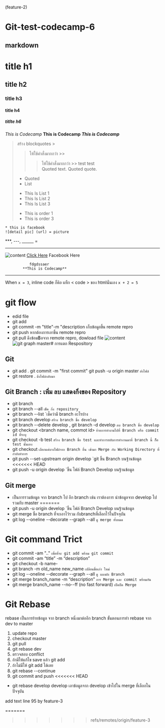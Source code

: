 (feature-2)
# Git-test-codecamp-6
## markdown
# title h1
## title h2
### title h3
#### title h4
##### titlte h6
*This is Codecamp*
**This is Codecamp**
*__This is Codecamp__*
>สร้าง blockquotes >
>> ไห้ใช้คำสั่งมากกว่า >>
>>> ไห้ใช้คำสั่งมากกว่า >>
> test
>> test 	
> Quoted text.
> > Quoted quote.
> * Quoted 
> * List 
> - This Is List 1
> - This Is List 2
> - This Is List 3
> + This is order 1
> + This is order 3

    * this is facebook
    ![detail pic] (url) = picture
***, ---, ______ = <hr>
![content](https://scontent.fbkk5-4.fna.fbcdn.net/v/t1.0-9/p960x960/96016427_1155406918128901_2059772135118733312_o.jpg?_nc_cat=110&_nc_sid=85a577&_nc_eui2=AeGx8pBt6lY7uLt9nBCd_U2xzoP7_YdnxKDOg_v9h2fEoGsyg5aF4hd_aF0uzktbQxG4jYb1Cr2hbbC9VMh8HnFe&_nc_oc=AQmOh6paylDfLGz686OUeeRB5VaShe9JrAwe8qz6WprkPCi57zrpOSEc6lIExkLFsRfLLsmqje-2UIzTVrb4Y2ai&_nc_ht=scontent.fbkk5-4.fna&_nc_tp=6&oh=33efa3ddb2d16852aedb90423562afd0&oe=5EFE0A55) [Click Here](https://www.facebook.com/bukhori.malee.9) Facebook Here
      
               fdgdssaer
            **This is Codecamp**  
            
<hr>  

  
   
When `x = 3`, inline code ก็คิอ แทืก < code > ของ htmlนั่นเอง `x + 2 = 5`

# git flow
- edid file
- git add
- git commit -m "title"-m "description เก็บข้อมูลขึ้น remote repro
- git push หากต้องการเอาขึ้น remote repro
- git pull ดึงข้อม฿ลจาก remote repro, dowload file
![content](https://3.bp.blogspot.com/-Wdqrzw1boBw/WbbHN3XFETI/AAAAAAAACV4/2r6we5RxnIMzXavPDr3FZvbM1sgZUrdBQCLcBGAs/s1600/git_138.jpg)
![git graph master](https://encrypted-tbn0.gstatic.com/images?q=tbn%3AANd9GcTNLeFI8crFRcYUvqT47I-ky1yn0dY5xSvE30Bwe8XAkZ_S0Gdn&usqp=CAU)# การแตก Respository
## Git
- git add .
git commit -m "first commit"
git push -u origin master `ส่งไฟล์`
- git restore . `ดึงไฟล์กลับมา`
## Git Branch : เพิ่ม ลบ แสดงกิ่งของ Repository
- git branch
- git branch --all          `เช็ค กิ่ง repository`
- git branch --list `เช็คว่ามี branch อะไรบ้าง
- git branch develop        `สร้าง branch ชื่อ develop`
- git branch --delete develop , git branch -d develop `ลบ branch ชื่อ develop`
- git checkout <branch name, commot id>  `ย้ายการทำงานไปที่ Branch หรือ commit id ที่ระบุ`
- git checkout -b test `สร้าง branch ชื่อ test และทำการสลับการทำงานมาที่ branch นี้ ก็ือ test นั้นเอง`
- git checkout <branch name> <file name>    `เลือกแค่บางไฟล์จาก Branch อื่น เข้ามา Merge กับ Working Directory ที่กำลังทำการ`
- git push --set-upstream origin develop `git ขึ้น Branch บนฐ้านข้อมูล
<<<<<<< HEAD
- git push -u origin develop `ขึ้น ไฟล์ Branch Develop บนฐ้านข้อมูล
## Git merge 
- เป็นการรวมข้อมูล จาก branch ไป อีก branch เช่น เราต้องการ นำข้อมูลจาก develop ไปรวมกับ master
=======
- git push -u origin develop `ขึ้น ไฟล์ Branch Develop บนฐ้านข้อมูล
- git merge ชื่อ branch ที่จะเอาไว้รวม กับbranchที่เลือกไว้ในปัจจุบัน
- git log --oneline --decorate --graph --all `ดู merge ทั้งหมด `

# Git command Trict
- git commit -am ".."  `เพื่อที่จะ git add พร้อม git commit`
- git commit -am “title” -m “description”
- git checkout -b name- 
- git branch -m old_name new_name `เปลียนชื่อเก่า ใหม่ `
- git log --oneline --decorate --graph --all `ดู แผงผัง Branch `
- git merge branch_name -m “description” ` การ Merge และ commit พร้อมกัน `
- git merge branch_name --no--ff (no fast forward) ` เปิดปิด Merge `
# Git Rebase
rebase เป็นการย้ายข้อมูล จาก branch หนึ่งมาต่ออีก branch 
 ขั้นตอนการทำ rebase จาก dev to master
1. update repo
2. checkout master
3. git pull
4. git rebase dev
6. ตรวจสอบ conflict
7. ถ้ามีให้แก้ไข save แล้ว git add
8. ถ้าไม่มีให้ git add ได้เลย
9. git rebase --continue
10. git commit and push
<<<<<<< HEAD
- git rebase develop develop เอาข้อมูลจาก develop เข้าไปใน merge ที่เลือกในปัจจุบัน

add text line 95 by feature-3

=======
>>>>>>> refs/remotes/origin/feature-3
